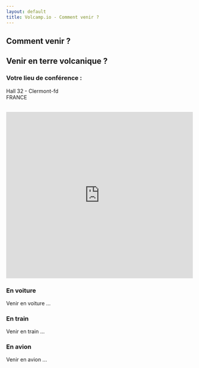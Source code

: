 ```yaml
---
layout: default
title: Volcamp.io - Comment venir ?
---
```

<section class="page-header" style="background-image:url(https://www.volcamp.io/asset/images/chainedespuys_header.jpg);">
    <div class="container">
        <div class="row justify-content-center">
            <div class="col-lg-8">
                <div class="content text-center">
                    <h1 class="mb-3 text-white text-capitalize letter-spacing">Comment venir ?</h1>
                    <div class="divider mx-auto mb-4 bg-white"></div>
                </div>
            </div>
        </div>
    </div>
</section>
<section class="section-speaker section">
    <div class="container">
        <div class="row section-heading">
            <div class="col-lg-8">
                <div class="heading">
                    <div class="pl-90">
                        <h2>Venir en terre volcanique ?</h2>
                    </div>
                </div>
            </div>
        </div>
        <div class="row">
            <div class="col-lg-12">
                <h3>Votre lieu de conférence :</h3>
                <p class="lead">Hall 32 - Clermont-fd<br>FRANCE</p><br>
                <iframe src="https://www.google.com/maps/embed?pb=!1m18!1m12!1m3!1d2782.0288481410394!2d3.1033946159694747!3d45.79064977910623!2m3!1f0!2f0!3f0!3m2!1i1024!2i768!4f13.1!3m3!1m2!1s0x47f7192e32f7de63%3A0xfba5b42e42a6b1c6!2sHall32!5e0!3m2!1sfr!2sfr!4v1584201754205!5m2!1sfr!2sfr" width="100%" height="450" style="border:0;border: none;" allowfullscreen="" aria-hidden="false" tabindex="0"></iframe>
            </div>
        </div>
        <div class="row">
            <div class="col-lg-12">
                <h3>En voiture</h3>
                <p>Venir en voiture ...</p>
                <h3>En train</h3>
                <p>Venir en train ...</p>
                <h3>En avion</h3>
                <p>Venir en avion ...</p>
            </div>
        </div>
    </div>
</section>